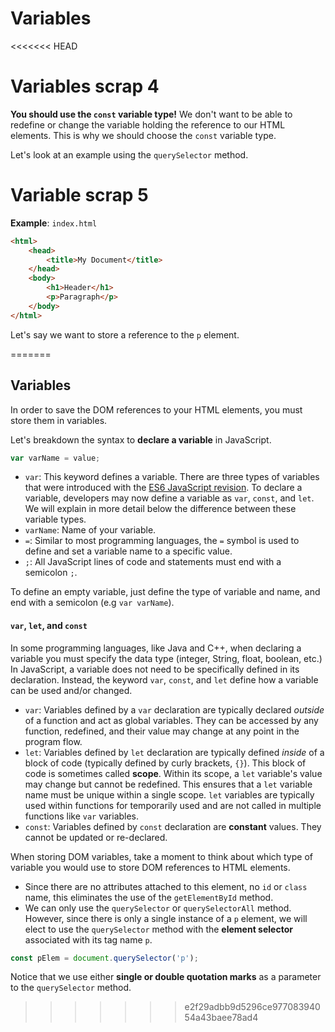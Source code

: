 # Variables
<<<<<<< HEAD

# Variables scrap 4
**You should use the `const` variable type!** We don't want to be able to redefine or change the variable holding the reference to our HTML elements. This is why we should choose the `const` variable type.

Let's look at an example using the `querySelector` method.

# Variable scrap 5

**Example**: `index.html`

```html
<html>
    <head>
        <title>My Document</title>
    </head>
    <body>
        <h1>Header</h1>
        <p>Paragraph</p>
    </body>
</html>
```

Let's say we want to store a reference to the `p` element.
 
=======
## Variables

In order to save the DOM references to your HTML elements, you must store them in variables.

Let's breakdown the syntax to **declare a variable** in JavaScript.

```javascript
var varName = value;
```

- `var`: This keyword defines a variable. There are three types of variables that were introduced with the [ES6 JavaScript revision](http://es6-features.org/#Constants). To declare a variable, developers may now define a variable as `var`, `const`, and `let`. We will explain in more detail below the difference between these variable types.
- `varName`: Name of your variable.
- `=`: Similar to most programming languages, the `=` symbol is used to define and set a variable name to a specific value.
- `;`: All JavaScript lines of code and statements must end with a semicolon `;`.

To define an empty variable, just define the type of variable and name, and end with a semicolon (e.g `var varName`).


#### `var`, `let`, and `const`

In some programming languages, like Java and C++, when declaring a variable you must specify the data type (integer, String, float, boolean, etc.) In JavaScript, a variable does not need to be specifically defined in its declaration. Instead, the keyword `var`, `const`, and `let` define how a variable can be used and/or changed.


- `var`: Variables defined by a `var` declaration are typically declared *outside* of a function and act as global variables. They can be accessed by any function, redefined, and their value may change at any point in the program flow.
- `let`: Variables defined by `let` declaration are typically defined *inside* of a block of code (typically defined by curly brackets, `{}`). This block of code is sometimes called **scope**. Within its scope, a `let` variable's value may change but cannot be redefined. This ensures that a `let` variable name must be unique within a single scope. `let` variables are typically used within functions for temporarily used and are not called in multiple functions like `var` variables.
- `const`: Variables defined by `const` declaration are **constant** values. They cannot be updated or re-declared.

When storing DOM variables, take a moment to think about which type of variable you would use to store DOM references to HTML elements.


- Since there are no attributes attached to this element, no `id` or `class` name, this eliminates the use of the `getElementById` method.
- We can only use the `querySelector` or `querySelectorAll` method. However, since there is only a single instance of a `p` element, we will elect to use the `querySelector` method with the **element selector** associated with its tag name `p`.

```javascript
const pElem = document.querySelector('p');
```

Notice that we use either **single or double quotation marks** as a parameter to the `querySelector` method.
>>>>>>> e2f29adbb9d5296ce97708394054a43baee78ad4
